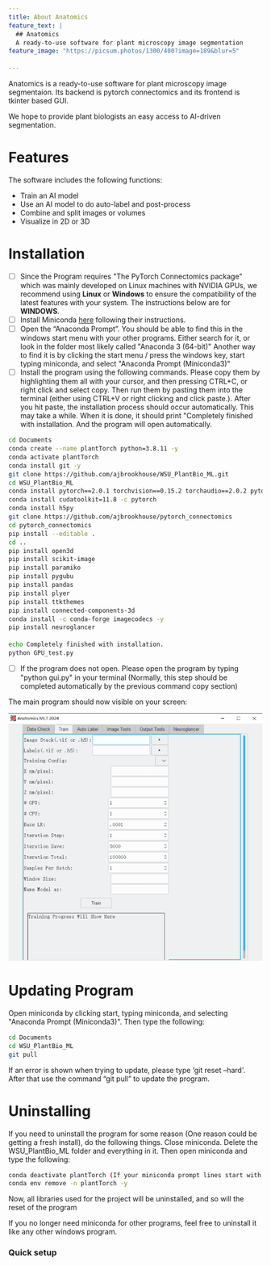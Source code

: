 ```yaml
---
title: About Anatomics
feature_text: |
  ## Anatomics
  A ready-to-use software for plant microscopy image segmentation
feature_image: "https://picsum.photos/1300/400?image=189&blur=5"

---
```


Anatomics is a ready-to-use software for plant microscopy image segmentaion. Its backend is pytorch connectomics and its frontend is tkinter based GUI. 

We hope to provide plant biologists an easy access to AI-driven segmentation.

# Features

The software includes the following functions:
- Train an AI model
- Use an AI model to do auto-label and post-process
- Combine and split images or volumes
- Visualize in 2D or 3D

# Installation

- [ ] Since the Program requires "The PyTorch Connectomics package" which was mainly developed on Linux machines with NVIDIA GPUs, we recommend using **Linux** or **Windows** to ensure the compatibility of the latest features with your system. The instructions below are for **WINDOWS**. 
- [ ] Install Miniconda [here](https://docs.conda.io/en/latest/miniconda.html) following their instructions. 
- [ ] Open the “Anaconda Prompt”. You should be able to find this in the windows start menu with your other programs. Either search for it, or look in the folder most likely called "Anaconda 3 (64-bit)" Another way to find it is by clicking the start menu / press the windows key, start typing miniconda, and select "Anaconda Prompt (Miniconda3)" 
- [ ] Install the program using the following commands. Please copy them by highlighting them all with your cursor, and then pressing CTRL+C, or right click and select copy. Then run them by pasting them into the terminal (either using CTRL+V or right clicking and click paste.). After you hit paste, the installation process should occur automatically. This may take a while. When it is done, it should print "Completely finished with installation. And the program will open automatically.

```bash 
cd Documents 
conda create --name plantTorch python=3.8.11 -y 
conda activate plantTorch 
conda install git -y 
git clone https://github.com/ajbrookhouse/WSU_PlantBio_ML.git 
cd WSU_PlantBio_ML 
conda install pytorch==2.0.1 torchvision==0.15.2 torchaudio==2.0.2 pytorch-cuda=11.8 -c pytorch -c nvidia 
conda install cudatoolkit=11.8 -c pytorch 
conda install h5py 
git clone https://github.com/ajbrookhouse/pytorch_connectomics 
cd pytorch_connectomics 
pip install --editable . 
cd .. 
pip install open3d 
pip install scikit-image 
pip install paramiko 
pip install pygubu 
pip install pandas 
pip install plyer 
pip install ttkthemes 
pip install connected-components-3d 
conda install -c conda-forge imagecodecs -y 
pip install neuroglancer 

echo Completely finished with installation. 
python GPU_test.py 
``` 

- [ ] If the program does not open. Please open the program by typing "python gui.py" in your terminal (Normally, this step should be completed automatically by the previous command copy section) 

The main program should now visible on your screen: 

![screenshot of first screen that opens when you open program](https://github.com/PytorchConnectomics/Anatomics-MLT/blob/main/screenshots/trainTab.png) 

# Updating Program

Open miniconda by clicking start, typing miniconda, and selecting "Anaconda Prompt (Miniconda3)". Then type the following: 

```bash 
cd Documents 
cd WSU_PlantBio_ML 
git pull 
``` 

If an error is shown when trying to update, please type ‘git reset –hard'. After that use the command “git pull” to update the program.  

# Uninstalling 

If you need to uninstall the program for some reason (One reason could be getting a fresh install), do the following things. Close miniconda. Delete the WSU_PlantBio_ML folder and everything in it. Then open miniconda and type the following: 

```bash 
conda deactivate plantTorch (If your miniconda prompt lines start with (plantTorch). If they say (base), please skip this line/step) 
conda env remove -n plantTorch -y 
``` 

Now, all libraries used for the project will be uninstalled, and so will the reset of the program

If you no longer need miniconda for other programs, feel free to uninstall it like any other windows program.

### Quick setup